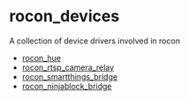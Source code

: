 rocon_devices
=============

A collection of device drivers involved in rocon

* [rocon_hue](http://wiki.ros.org/rocon_hue)
* [rocon_rtsp_camera_relay](http://wiki.ros.org/rocon_rtsp_camera_relay)
* [rocon_smartthings_bridge]()
* [rocon_ninjablock_bridge]()
